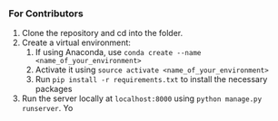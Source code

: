 ### For Contributors

1. Clone the repository and cd into the folder.
2. Create a virtual environment: 
	1. If using Anaconda, use `conda create --name <name_of_your_environment>`
	2. Activate it using `source activate <name_of_your_environment>`
	3. Run `pip install -r requirements.txt` to install the necessary packages
3. Run the server locally at `localhost:8000` using `python manage.py runserver`. Yo
